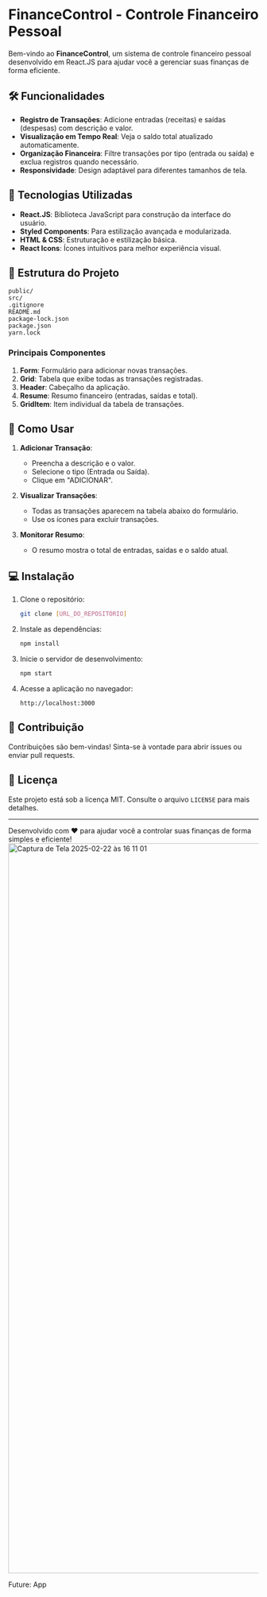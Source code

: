 # FinanceControl - Controle Financeiro Pessoal

Bem-vindo ao **FinanceControl**, um sistema de controle financeiro pessoal desenvolvido em React.JS para ajudar você a gerenciar suas finanças de forma eficiente.

## 🛠️ Funcionalidades

- **Registro de Transações**: Adicione entradas (receitas) e saídas (despesas) com descrição e valor.
- **Visualização em Tempo Real**: Veja o saldo total atualizado automaticamente.
- **Organização Financeira**: Filtre transações por tipo (entrada ou saída) e exclua registros quando necessário.
- **Responsividade**: Design adaptável para diferentes tamanhos de tela.

## 🚀 Tecnologias Utilizadas

- **React.JS**: Biblioteca JavaScript para construção da interface do usuário.
- **Styled Components**: Para estilização avançada e modularizada.
- **HTML & CSS**: Estruturação e estilização básica.
- **React Icons**: Ícones intuitivos para melhor experiência visual.

## 📂 Estrutura do Projeto

```
public/
src/
.gitignore
README.md
package-lock.json
package.json
yarn.lock
```

### Principais Componentes

1. **Form**: Formulário para adicionar novas transações.
2. **Grid**: Tabela que exibe todas as transações registradas.
3. **Header**: Cabeçalho da aplicação.
4. **Resume**: Resumo financeiro (entradas, saídas e total).
5. **GridItem**: Item individual da tabela de transações.

## 📝 Como Usar

1. **Adicionar Transação**:
   - Preencha a descrição e o valor.
   - Selecione o tipo (Entrada ou Saída).
   - Clique em "ADICIONAR".

2. **Visualizar Transações**:
   - Todas as transações aparecem na tabela abaixo do formulário.
   - Use os ícones para excluir transações.

3. **Monitorar Resumo**:
   - O resumo mostra o total de entradas, saídas e o saldo atual.

## 💻 Instalação

1. Clone o repositório:
   ```bash
   git clone [URL_DO_REPOSITÓRIO]
   ```

2. Instale as dependências:
   ```bash
   npm install
   ```

3. Inicie o servidor de desenvolvimento:
   ```bash
   npm start
   ```

4. Acesse a aplicação no navegador:
   ```
   http://localhost:3000
   ```

## 📌 Contribuição

Contribuições são bem-vindas! Sinta-se à vontade para abrir issues ou enviar pull requests.

## 📜 Licença

Este projeto está sob a licença MIT. Consulte o arquivo `LICENSE` para mais detalhes.

---

Desenvolvido com ❤️ para ajudar você a controlar suas finanças de forma simples e eficiente!
<img width="1470" alt="Captura de Tela 2025-02-22 às 16 11 01" src="https://github.com/user-attachments/assets/4c3e1721-ea89-4125-96d2-fd21daadc148" />

Future:
App 
